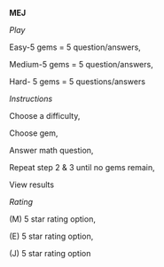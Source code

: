 **MEJ**

_Play_

Easy-5 gems = 5 question/answers,

Medium-5 gems = 5 question/answers,

Hard- 5 gems = 5 questions/answers

_Instructions_

Choose a difficulty,

Choose gem,

Answer math question,

Repeat step 2 & 3 until no gems remain,

View results

_Rating_

(M) 5 star rating option,

(E) 5 star rating option,

(J) 5 star rating option
